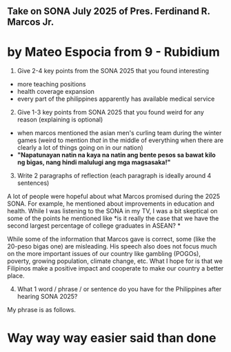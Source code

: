## Take on SONA July 2025 of Pres. Ferdinand R. Marcos Jr.
# by Mateo Espocia from 9 - Rubidium

1. Give 2-4 key points from the SONA 2025 that you found interesting

- more teaching positions
- health coverage expansion
- every part of the philippines apparently has available medical service

2. Give 1-3 key points from SONA 2025 that you found weird for any reason (explaining is optional)

- when marcos mentioned the asian men's curling team during the winter games
(weird to mention *that* in the middle of everything when there are clearly a lot of things going on in our nation)
- **"Napatunayan natin na kaya na natin ang bente pesos sa bawat kilo ng bigas, nang hindi malulugi ang mga magsasaka!"**

3. Write 2 paragraphs of reflection (each paragraph is ideally around 4 sentences)

A lot of people were hopeful about what Marcos promised during the 2025 SONA. For example, he mentioned about improvements in education and health. While I was listening to the SONA in my TV, I was a bit skeptical on some of the points he mentioned like *is it really the case that we have the second largest percentage of college graduates in ASEAN? *

While some of the information that Marcos gave is correct, some (like the 20-peso bigas one) are misleading. His speech also does not focus much on the more important issues of our country like gambling (POGOs), poverty, growing population, climate change, etc. What I hope for is that we Filipinos make a positive impact and cooperate to make our country a better place.

4. What 1 word / phrase / or sentence do you have for the Philippines after hearing SONA 2025?

My phrase is as follows.
# Way way way easier said than done
